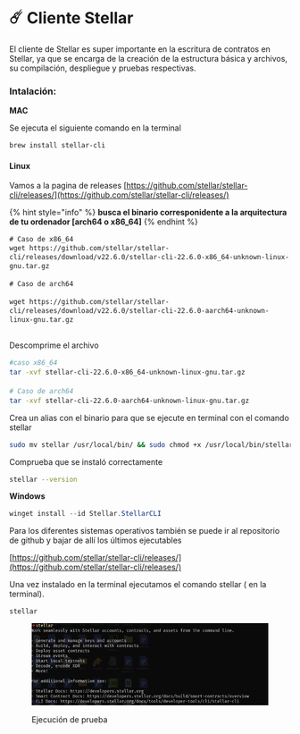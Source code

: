 # ☄️ Cliente Stellar

El cliente de Stellar es super importante en la escritura de contratos en Stellar, ya que se encarga de la creación de la estructura básica y archivos, su compilación, despliegue y pruebas respectivas.



### Intalación:

**MAC**&#x20;

Se ejecuta el siguiente comando en la terminal

```bash
brew install stellar-cli
```

#### Linux

Vamos a la pagina de releases [https://github.com/stellar/stellar-cli/releases/](https://github.com/stellar/stellar-cli/releases/)

{% hint style="info" %}
**busca el binario corresponidente a la  arquitectura de tu ordenador \[arch64 o x86\_64]**
{% endhint %}



<pre class="language-bash"><code class="lang-bash"># Caso de x86_64
wget https://github.com/stellar/stellar-cli/releases/download/v22.6.0/stellar-cli-22.6.0-x86_64-unknown-linux-gnu.tar.gz

# Caso de arch64

wget https://github.com/stellar/stellar-cli/releases/download/v22.6.0/stellar-cli-22.6.0-aarch64-unknown-linux-gnu.tar.gz 
<strong>
</strong></code></pre>

Descomprime el archivo&#x20;

```bash
#caso x86_64
tar -xvf stellar-cli-22.6.0-x86_64-unknown-linux-gnu.tar.gz

# Caso de arch64
tar -xvf stellar-cli-22.6.0-aarch64-unknown-linux-gnu.tar.gz
```

Crea un alias con el binario para que se ejecute en terminal con el comando stellar

```bash
sudo mv stellar /usr/local/bin/ && sudo chmod +x /usr/local/bin/stellar
```

Comprueba que se instaló correctamente

```bash
stellar --version
```



**Windows**

```powershell
winget install --id Stellar.StellarCLI 
```

Para los diferentes sistemas operativos también se puede ir al repositorio de github y bajar de allí los últimos ejecutables

[https://github.com/stellar/stellar-cli/releases/](https://github.com/stellar/stellar-cli/releases/)

Una vez instalado en la terminal ejecutamos el comando stellar ( en la terminal).

```
stellar
```

<figure><img src="../../.gitbook/assets/image (17).png" alt=""><figcaption><p>Ejecución de prueba</p></figcaption></figure>
